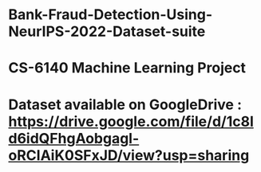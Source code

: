 # Bank-Fraud-Detection-Using-NeurIPS-2022-Dataset-suite
# CS-6140 Machine Learning Project

# Dataset available on GoogleDrive : https://drive.google.com/file/d/1c8ld6idQFhgAobgagl-oRCIAiK0SFxJD/view?usp=sharing